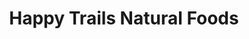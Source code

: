 ---
title: "Happy Trails Natural Foods"
url: /gardner/happy-trails-natural-foods/
shop: health food
---